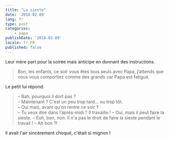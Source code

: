 ```yaml
---
title: "La sieste"
date: '2018-02-09'
lang: fr
type: post
categories:
    - papa
publishDate: '2018-02-09'
locale: fr_FR
published: false
---
```


Leur mère part pour la soirée mais anticipe en donnant des instructions.

<!-- more -->

> Bon, les enfants, ce soir vous êtes tous seuls avec Papa, j’attends que vous vous comportiez comme des grands car Papa est fatigué.

Le petit lui répond.

> – Bah, pourquoi il dort pas ?  
> – Maintenant ? C'est un peu trop tard… ou trop tôt.  
> – Oui mais, avant qu’on rentre ce soir ?  
> – Tu veux dire dans l’après-midi ? Il travaille !
> – Oui, mais il peut faire la sieste.
> – Euh, ben, non. Il n'a pas le droit de faire la sieste pendant le travail !
> – Ah bon ?!

Il avait l'air sincèrement choqué, c'était si mignon !